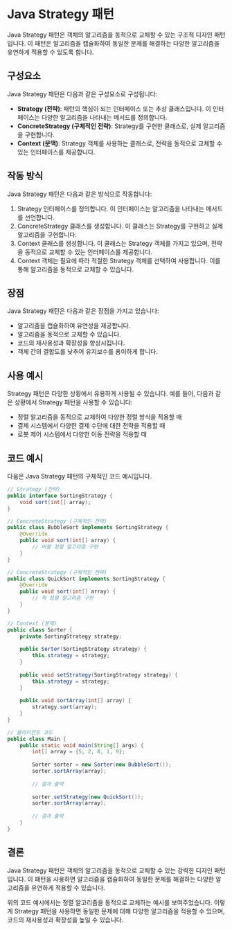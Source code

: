 
# Java Strategy 패턴

Java Strategy 패턴은 객체의 알고리즘을 동적으로 교체할 수 있는 구조적 디자인 패턴입니다. 이 패턴은 알고리즘을 캡슐화하여 동일한 문제를 해결하는 다양한 알고리즘을 유연하게 적용할 수 있도록 합니다.

## 구성요소

Java Strategy 패턴은 다음과 같은 구성요소로 구성됩니다:

- **Strategy (전략)**: 패턴의 핵심이 되는 인터페이스 또는 추상 클래스입니다. 이 인터페이스는 다양한 알고리즘을 나타내는 메서드를 정의합니다.
- **ConcreteStrategy (구체적인 전략)**: Strategy를 구현한 클래스로, 실제 알고리즘을 구현합니다.
- **Context (문맥)**: Strategy 객체를 사용하는 클래스로, 전략을 동적으로 교체할 수 있는 인터페이스를 제공합니다.

## 작동 방식

Java Strategy 패턴은 다음과 같은 방식으로 작동합니다:

1. Strategy 인터페이스를 정의합니다. 이 인터페이스는 알고리즘을 나타내는 메서드를 선언합니다.
2. ConcreteStrategy 클래스를 생성합니다. 이 클래스는 Strategy를 구현하고 실제 알고리즘을 구현합니다.
3. Context 클래스를 생성합니다. 이 클래스는 Strategy 객체를 가지고 있으며, 전략을 동적으로 교체할 수 있는 인터페이스를 제공합니다.
4. Context 객체는 필요에 따라 적절한 Strategy 객체를 선택하여 사용합니다. 이를 통해 알고리즘을 동적으로 교체할 수 있습니다.

## 장점

Java Strategy 패턴은 다음과 같은 장점을 가지고 있습니다:

- 알고리즘을 캡슐화하여 유연성을 제공합니다.
- 알고리즘을 동적으로 교체할 수 있습니다.
- 코드의 재사용성과 확장성을 향상시킵니다.
- 객체 간의 결합도를 낮추어 유지보수를 용이하게 합니다.

## 사용 예시

Strategy 패턴은 다양한 상황에서 유용하게 사용될 수 있습니다. 예를 들어, 다음과 같은 상황에서 Strategy 패턴을 사용할 수 있습니다:

- 정렬 알고리즘을 동적으로 교체하여 다양한 정렬 방식을 적용할 때
- 결제 시스템에서 다양한 결제 수단에 대한 전략을 적용할 때
- 로봇 제어 시스템에서 다양한 이동 전략을 적용할 때

## 코드 예시

다음은 Java Strategy 패턴의 구체적인 코드 예시입니다.

```java
// Strategy (전략)
public interface SortingStrategy {
    void sort(int[] array);
}

// ConcreteStrategy (구체적인 전략)
public class BubbleSort implements SortingStrategy {
    @Override
    public void sort(int[] array) {
        // 버블 정렬 알고리즘 구현
    }
}

// ConcreteStrategy (구체적인 전략)
public class QuickSort implements SortingStrategy {
    @Override
    public void sort(int[] array) {
        // 퀵 정렬 알고리즘 구현
    }
}

// Context (문맥)
public class Sorter {
    private SortingStrategy strategy;
    
    public Sorter(SortingStrategy strategy) {
        this.strategy = strategy;
    }
    
    public void setStrategy(SortingStrategy strategy) {
        this.strategy = strategy;
    }
    
    public void sortArray(int[] array) {
        strategy.sort(array);
    }
}

// 클라이언트 코드
public class Main {
    public static void main(String[] args) {
        int[] array = {5, 2, 8, 1, 9};
        
        Sorter sorter = new Sorter(new BubbleSort());
        sorter.sortArray(array);
        
        // 결과 출력
        
        sorter.setStrategy(new QuickSort());
        sorter.sortArray(array);
        
        // 결과 출력
    }
}
```

## 결론

Java Strategy 패턴은 객체의 알고리즘을 동적으로 교체할 수 있는 강력한 디자인 패턴입니다. 이 패턴을 사용하면 알고리즘을 캡슐화하여 동일한 문제를 해결하는 다양한 알고리즘을 유연하게 적용할 수 있습니다.

위의 코드 예시에서는 정렬 알고리즘을 동적으로 교체하는 예시를 보여주었습니다. 이렇게 Strategy 패턴을 사용하면 동일한 문제에 대해 다양한 알고리즘을 적용할 수 있으며, 코드의 재사용성과 확장성을 높일 수 있습니다.
